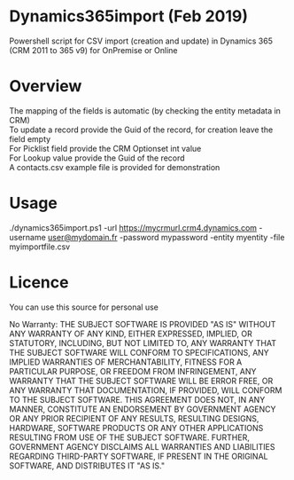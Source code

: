 # Dynamics365import (Feb 2019)

Powershell script for CSV import (creation and update) in Dynamics 365 (CRM 2011 to 365 v9) for OnPremise or Online

# Overview

The mapping of the fields is automatic (by checking the entity metadata in CRM)  
To update a record provide the Guid of the record, for creation leave the field empty  
For Picklist field provide the CRM Optionset int value  
For Lookup value provide the Guid of the record  
A contacts.csv example file is provided for demonstration  

# Usage

./dynamics365import.ps1 -url https://mycrmurl.crm4.dynamics.com -username user@mydomain.fr -password mypassword -entity myentity -file myimportfile.csv

# Licence

You can use this source for personal use

No Warranty: THE SUBJECT SOFTWARE IS PROVIDED "AS IS" WITHOUT ANY WARRANTY OF
ANY KIND, EITHER EXPRESSED, IMPLIED, OR STATUTORY, INCLUDING, BUT NOT LIMITED
TO, ANY WARRANTY THAT THE SUBJECT SOFTWARE WILL CONFORM TO SPECIFICATIONS,
ANY IMPLIED WARRANTIES OF MERCHANTABILITY, FITNESS FOR A PARTICULAR PURPOSE,
OR FREEDOM FROM INFRINGEMENT, ANY WARRANTY THAT THE SUBJECT SOFTWARE WILL BE
ERROR FREE, OR ANY WARRANTY THAT DOCUMENTATION, IF PROVIDED, WILL CONFORM TO
THE SUBJECT SOFTWARE. THIS AGREEMENT DOES NOT, IN ANY MANNER, CONSTITUTE AN
ENDORSEMENT BY GOVERNMENT AGENCY OR ANY PRIOR RECIPIENT OF ANY RESULTS,
RESULTING DESIGNS, HARDWARE, SOFTWARE PRODUCTS OR ANY OTHER APPLICATIONS
RESULTING FROM USE OF THE SUBJECT SOFTWARE.  FURTHER, GOVERNMENT AGENCY
DISCLAIMS ALL WARRANTIES AND LIABILITIES REGARDING THIRD-PARTY SOFTWARE,
IF PRESENT IN THE ORIGINAL SOFTWARE, AND DISTRIBUTES IT "AS IS."
